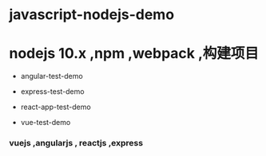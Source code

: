 # javascript-nodejs-demo

# nodejs 10.x  ,npm ,webpack ,构建项目

- angular-test-demo   

- express-test-demo  

- react-app-test-demo

- vue-test-demo


### vuejs  ,angularjs , reactjs ,express 
